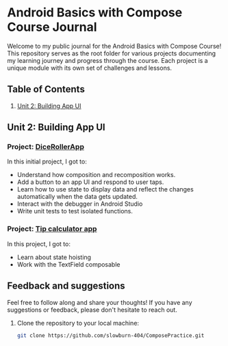 # Android Basics with Compose Course Journal

Welcome to my public journal for the Android Basics with Compose Course! This repository serves as the root folder for various projects documenting my learning journey and progress through the course. Each project is a unique module with its own set of challenges and lessons.

## Table of Contents

1. [Unit 2: Building App UI](#unit-2-building-app-ui)


## Unit 2: Building App UI

### Project: [DiceRollerApp](/DiceRollerApp)

In this initial project, I got to:

- Understand how composition and recomposition works.
- Add a button to an app UI and respond to user taps.
- Learn how to use state to display data and reflect the changes automatically when the data gets updated.
- Interact with the debugger in Android Studio
- Write unit tests to test isolated functions.

### Project: [Tip calculator app](/TipCalculator)

In this project, I got to:

- Learn about state hoisting
- Work with the TextField composable


## Feedback and suggestions

Feel free to follow along and share your thoughts! If you have any suggestions or feedback, please don't hesitate to reach out.


1. Clone the repository to your local machine:

   ```bash
   git clone https://github.com/slowburn-404/ComposePractice.git
